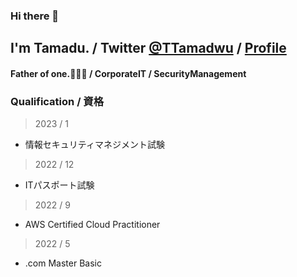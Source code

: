 ### Hi there 👋
## I'm Tamadu. / Twitter [@TTamadwu](https://twitter.com/TTamadwu) / [Profile](tamadu.wraptas.site)
#### Father of one.:family_man_woman_boy: / CorporateIT / SecurityManagement


### Qualification / 資格

> 2023 / 1    
 - 情報セキュリティマネジメント試験

> 2022 / 12    
 - ITパスポート試験

> 2022 / 9    
 - AWS Certified Cloud Practitioner

> 2022 / 5     
 - .com Master Basic



